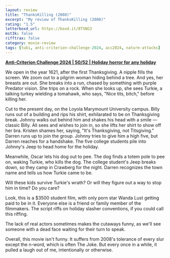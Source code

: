 ```yaml
---
layout: review
title: "ThanksKilling (2008)"
excerpt: "My review of ThanksKilling (2008)"
rating: "1.5"
letterboxd_url: https://boxd.it/8TSNG3
mst3k: false
rifftrax: false
category: movie-review
tags: [tubi, anti-criterion-challenge-2024, acc2024, nature-attacks]
---
```


<b><a href="">Anti-Criterion Challenge 2024 | 50/52 | Holiday horror for any holiday</a></b>

We open in the year 1621, after the first Thanksgiving. A nipple fills the screen. We zoom out to a pilgrim woman hiding behind a tree. And yes, her breasts are out. She breaks into a run, chased by something with purple Predator vision. She trips on a rock. When she looks up, she sees Turkie, a talking turkey wielding a tomahawk, who says, "Nice tits, bitch," before killing her.

Cut to the present day, on the Loyola Marymount University campus. Billy runs out of a building and rips his shirt, exhilarated to be on Thanksgiving break. Johnny walks out behind him and shakes his head with a smile — classic Billy. Ali sees and wishes to join in, so she lifts her shirt to show off her bra. Kristen shames her, saying, "It's Thanksgiving, not Titsgiving." Darren runs up to join the group. Johnny tries to give him a high five, but Darren reaches for a handshake. The five college students pile into Johnny's Jeep to head home for the holiday.

Meanwhile, Oscar lets his dog out to pee. The dog finds a totem pole to pee on, waking Turkie, who kills the dog. The college student's Jeep breaks down, so they camp in Crawberg for the night. Darren recognizes the town name and tells us how Turkie came to be.

Will these kids survive Turkie's wrath? Or will they figure out a way to stop him in time? Do you care?

Look, this is a $3500 student film, with only porn star Wanda Lust getting paid to be in it. Everyone else is a friend or family member of the filmmakers. The script riffs on holiday slasher conventions, if you could call this riffing.

The lack of real actors sometimes makes the cutaways funny, as we'll see someone with a dead face waiting for their turn to speak.

Overall, this movie isn't funny. It suffers from 2008's tolerance of every slur except the n-word, which is often The Joke. But every once in a while, it pulled a laugh out of me, intentionally or otherwise.
